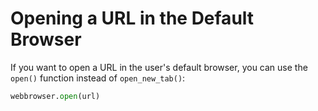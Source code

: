 # Opening a URL in the Default Browser

If you want to open a URL in the user's default browser, you can use the `open()` function instead of `open_new_tab()`:

```python
webbrowser.open(url)
```
